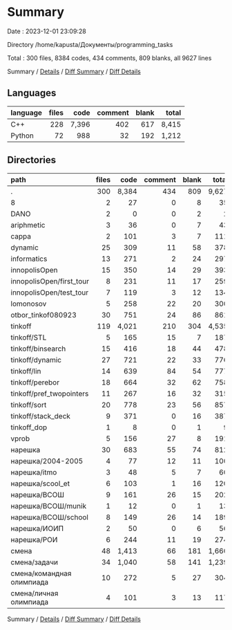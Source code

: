 # Summary

Date : 2023-12-01 23:09:28

Directory /home/kapusta/Документы/programming_tasks

Total : 300 files,  8384 codes, 434 comments, 809 blanks, all 9627 lines

Summary / [Details](details.md) / [Diff Summary](diff.md) / [Diff Details](diff-details.md)

## Languages
| language | files | code | comment | blank | total |
| :--- | ---: | ---: | ---: | ---: | ---: |
| C++ | 228 | 7,396 | 402 | 617 | 8,415 |
| Python | 72 | 988 | 32 | 192 | 1,212 |

## Directories
| path | files | code | comment | blank | total |
| :--- | ---: | ---: | ---: | ---: | ---: |
| . | 300 | 8,384 | 434 | 809 | 9,627 |
| 8 | 2 | 27 | 0 | 8 | 35 |
| DANO | 2 | 0 | 0 | 2 | 2 |
| ariphmetic | 3 | 36 | 0 | 7 | 43 |
| cappa | 2 | 101 | 3 | 7 | 111 |
| dynamic | 25 | 309 | 11 | 58 | 378 |
| informatics | 13 | 271 | 2 | 24 | 297 |
| innopolisOpen | 15 | 350 | 14 | 29 | 393 |
| innopolisOpen/first_tour | 8 | 231 | 11 | 17 | 259 |
| innopolisOpen/test_tour | 7 | 119 | 3 | 12 | 134 |
| lomonosov | 5 | 258 | 22 | 20 | 300 |
| otbor_tinkof080923 | 30 | 751 | 24 | 86 | 861 |
| tinkoff | 119 | 4,021 | 210 | 304 | 4,535 |
| tinkoff/STL | 5 | 165 | 15 | 7 | 187 |
| tinkoff/binsearch | 15 | 416 | 18 | 44 | 478 |
| tinkoff/dynamic | 27 | 721 | 22 | 33 | 776 |
| tinkoff/lin | 14 | 639 | 84 | 54 | 777 |
| tinkoff/perebor | 18 | 664 | 32 | 62 | 758 |
| tinkoff/pref_twopointers | 11 | 267 | 16 | 32 | 315 |
| tinkoff/sort | 20 | 778 | 23 | 56 | 857 |
| tinkoff/stack_deck | 9 | 371 | 0 | 16 | 387 |
| tinkoff_dop | 1 | 8 | 0 | 1 | 9 |
| vprob | 5 | 156 | 27 | 8 | 191 |
| нарешка | 30 | 683 | 55 | 74 | 812 |
| нарешка/2004-2005 | 4 | 77 | 12 | 11 | 100 |
| нарешка/itmo | 3 | 48 | 5 | 7 | 60 |
| нарешка/scool_et | 6 | 103 | 1 | 16 | 120 |
| нарешка/ВСОШ | 9 | 161 | 26 | 15 | 202 |
| нарешка/ВСОШ/munik | 1 | 12 | 0 | 1 | 13 |
| нарешка/ВСОШ/school | 8 | 149 | 26 | 14 | 189 |
| нарешка/ИОИП | 2 | 50 | 0 | 6 | 56 |
| нарешка/РОИ | 6 | 244 | 11 | 19 | 274 |
| смена | 48 | 1,413 | 66 | 181 | 1,660 |
| смена/задачи | 34 | 1,040 | 58 | 141 | 1,239 |
| смена/командная олимпиада | 10 | 272 | 5 | 27 | 304 |
| смена/личная олимпиада | 4 | 101 | 3 | 13 | 117 |

Summary / [Details](details.md) / [Diff Summary](diff.md) / [Diff Details](diff-details.md)